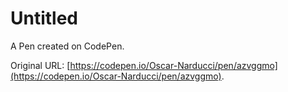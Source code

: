 # Untitled

A Pen created on CodePen.

Original URL: [https://codepen.io/Oscar-Narducci/pen/azvggmo](https://codepen.io/Oscar-Narducci/pen/azvggmo).

